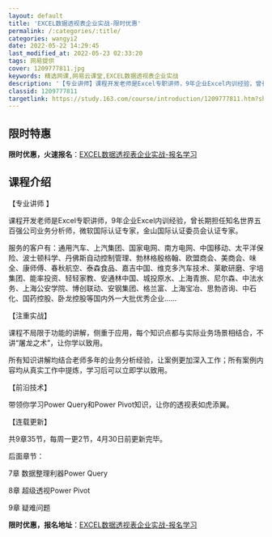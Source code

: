 ```yaml
---
layout: default
title: 'EXCEL数据透视表企业实战-限时优惠'
permalink: /:categories/:title/
categories: wangyi2
date: 2022-05-22 14:29:45
last_modified_at: 2022-05-23 02:33:20
tags: 网易提供
cover: 1209777811.jpg
keywords: 精选网课,网易云课堂,EXCEL数据透视表企业实战
description: '【专业讲师】课程开发老师是Excel专职讲师，9年企业Excel内训经验，曾长期担任知名世界五百强公司业务分析师，微软国'
classid: 1209777811
targetlink: https://study.163.com/course/introduction/1209777811.htm?share=1&shareId=1025206652&utm_campaign=share&utm_medium=iphoneShare&utm_source=&utm_u=1025206652
---
```


## 限时特惠

**限时优惠，火速报名**：[EXCEL数据透视表企业实战-报名学习](https://study.163.com/course/introduction/1209777811.htm?share=1&shareId=1025206652&utm_campaign=share&utm_medium=iphoneShare&utm_source=&utm_u=1025206652)

## 课程介绍

【专业讲师 】

课程开发老师是Excel专职讲师，9年企业Excel内训经验，曾长期担任知名世界五百强公司业务分析师，微软国际认证专家，金山国际认证委员会认证专家。

服务的客户有：通用汽车、上汽集团、国家电网、南方电网、中国移动、太平洋保险、波士顿科学、丹佛斯自动控制管理、勃林格殷格翰、欧盟商会、美商会、味全、康师傅、春秋航空、泰森食品、嘉吉中国、维克多汽车技术、莱歇研磨、宇培集团、能率投资、轻轻家教、安通林中国、城投原水、上海青旅、尼尔森、中法水务、上海公安学院、博创联动、安钢集团、格兰富、上海宝冶、思勃咨询、中石化、国药控股、卧龙控股等国内外一大批优秀企业……

【注重实战】

课程不局限于功能的讲解，侧重于应用，每个知识点都与实际业务场景相结合，不讲“屠龙之术”，让你学以致用。

所有知识讲解均结合老师多年的业务分析经验，让案例更加深入工作；所有案例内容均从真实工作中提炼，学习后可以立即学以致用。

【前沿技术】

带领你学习Power Query和Power Pivot知识，让你的透视表如虎添翼。

【连载更新】

共9章35节，每周一更2节，4月30日前更新完毕。

后面章节：

7章 数据整理利器Power Query

8章 超级透视Power Pivot

9章 疑难问题

**限时优惠，报名地址**：[EXCEL数据透视表企业实战-报名学习](https://study.163.com/course/introduction/1209777811.htm?share=1&shareId=1025206652&utm_campaign=share&utm_medium=iphoneShare&utm_source=&utm_u=1025206652)

